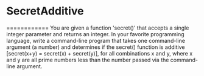 # SecretAdditive
============
You are given a function 'secret()' that accepts a single integer parameter and returns an integer. 
In your favorite programming language, write a command-line program that takes one command-line argument (a number) 
and determines if the secret() function is additive [secret(x+y) = secret(x) + secret(y)], for all combinations x and y, 
where x and y are all prime numbers less than the number passed via the command-line argument.  


